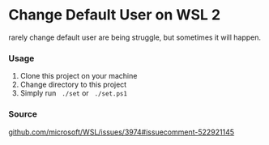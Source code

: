 # Change Default User on WSL 2
rarely change default user are being struggle, but sometimes it will happen.

### Usage
1. Clone this project on your machine
2. Change directory to this project
3. Simply run ` ./set` or  ` ./set.ps1`


### Source
[github.com/microsoft/WSL/issues/3974#issuecomment-522921145](https://github.com/microsoft/WSL/issues/3974#issuecomment-522921145 "https://github.com/microsoft/WSL/issues/3974#issuecomment-522921145")
